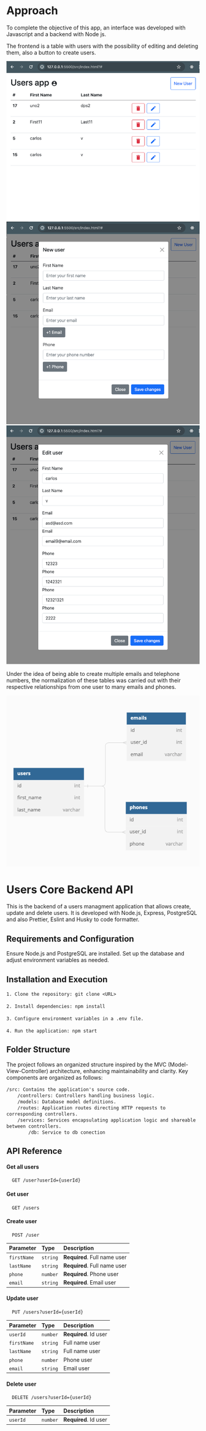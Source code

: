 # Approach

To complete the objective of this app, an interface was developed with Javascript and a backend with Node js.

The frontend is a table with users with the possibility of editing and deleting them, also a button to create users.

![Alt text](image-1.png)
![Alt text](image-2.png)
![Alt text](image-3.png)

Under the idea of ​​being able to create multiple emails and telephone numbers, the normalization of these tables was carried out with their respective relationships from one user to many emails and phones.

![Alt text](image.png)

# Users Core Backend API

This is the backend of a users managment application that allows create, update and delete users. It is developed with Node.js, Express, PostgreSQL and also Prettier, Eslint and Husky to code formatter.

## Requirements and Configuration

Ensure Node.js and PostgreSQL are installed. Set up the database and adjust environment variables as needed.

## Installation and Execution

    1. Clone the repository: git clone <URL>

    2. Install dependencies: npm install

    3. Configure environment variables in a .env file.

    4. Run the application: npm start

## Folder Structure

The project follows an organized structure inspired by the MVC (Model-View-Controller) architecture, enhancing maintainability and clarity. Key components are organized as follows:

    /src: Contains the application's source code.
        /controllers: Controllers handling business logic.
        /models: Database model definitions.
        /routes: Application routes directing HTTP requests to corresponding controllers.
        /services: Services encapsulating application logic and shareable between controllers.
            /db: Service to db conection

## API Reference

#### Get all users

```http
  GET /user?userId={userId}
```

#### Get user

```http
  GET /users
```

#### Create user

```http
  POST /user
```

| Parameter   | Type     | Description                  |
| :---------- | :------- | :--------------------------- |
| `firstName` | `string` | **Required**. Full name user |
| `lastName`  | `string` | **Required**. Full name user |
| `phone`     | `number` | **Required**. Phone user     |
| `email`     | `string` | **Required**. Email user     |

#### Update user

```http
  PUT /users?userId={userId}
```

| Parameter   | Type     | Description           |
| :---------- | :------- | :-------------------- |
| `userId`    | `number` | **Required**. Id user |
| `firstName` | `string` | Full name user        |
| `lastName`  | `string` | Full name user        |
| `phone`     | `number` | Phone user            |
| `email`     | `string` | Email user            |

#### Delete user

```http
  DELETE /users?userId={userId}
```

| Parameter | Type     | Description           |
| :-------- | :------- | :-------------------- |
| `userId`  | `number` | **Required**. Id user |
